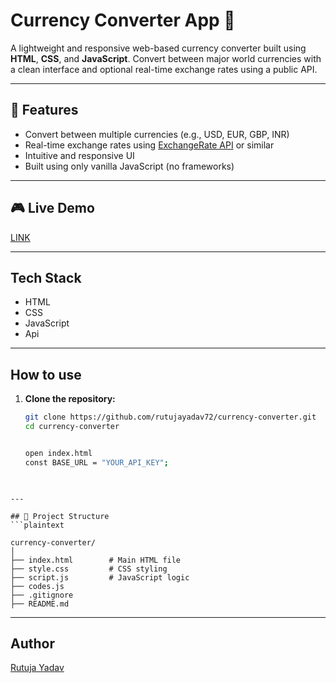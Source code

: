 # Currency Converter App 💱

A lightweight and responsive web-based currency converter built using **HTML**, **CSS**, and **JavaScript**. Convert between major world currencies with a clean interface and optional real-time exchange rates using a public API.

---

## 🚀 Features

- Convert between multiple currencies (e.g., USD, EUR, GBP, INR)
- Real-time exchange rates using [ExchangeRate API](https://cdn.jsdelivr.net/npm/@fawazahmed0/currency-api@latest/v1) or similar
- Intuitive and responsive UI
- Built using only vanilla JavaScript (no frameworks) 

---

## 🎮 Live Demo

[LINK](https://rutujayadav72.github.io/currency-converter/) 

---

## Tech Stack
- HTML
- CSS
- JavaScript
- Api

---

## How to use

1. **Clone the repository:**
   ```bash
   git clone https://github.com/rutujayadav72/currency-converter.git
   cd currency-converter


   open index.html
   const BASE_URL = "YOUR_API_KEY";
  
  ```

  ---

## 📁 Project Structure
```plaintext

currency-converter/
│
├── index.html        # Main HTML file
├── style.css         # CSS styling
├── script.js         # JavaScript logic
├── codes.js       
├── .gitignore
├── README.md

```

---

## Author
[Rutuja Yadav](https://github.com/rutujayadav72)
